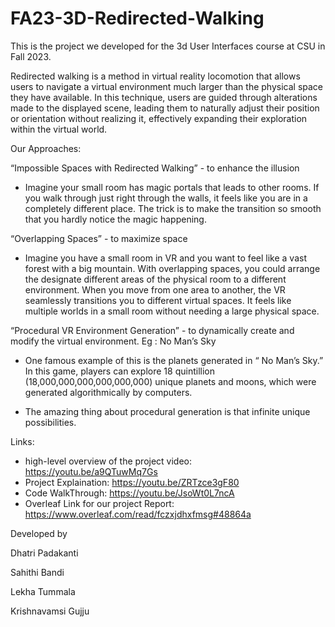 # FA23-3D-Redirected-Walking

This is the project we developed for the 3d User Interfaces course at CSU in Fall 2023. 

Redirected walking is a method in virtual reality locomotion that allows users to navigate a virtual environment much larger than the physical space they have available. In this technique, users are guided through alterations made to the displayed scene, leading them to naturally adjust their position or orientation without realizing it, effectively expanding their exploration within the virtual world. 

Our Approaches:

“Impossible Spaces with Redirected Walking” - to enhance the illusion  

- Imagine your small room has magic portals that leads to other rooms. If you walk through just   right through the walls, it feels like you are in a completely different place. The trick is to make the transition so smooth that you hardly notice the magic happening.


“Overlapping Spaces” - to maximize space

- Imagine you have a small room in VR and you want to feel like a vast forest with a big mountain. With overlapping spaces, you could arrange the designate different areas of the physical room to a different environment. When you move from one area to another, the VR seamlessly transitions you to different virtual spaces. It feels like multiple worlds in a small room without needing a large physical space.


“Procedural VR Environment Generation” - to dynamically create and modify the virtual environment. Eg : No Man’s Sky 

- One famous example of this is the planets generated in “ No Man’s Sky.” In this game, players can explore 18 quintillion (18,000,000,000,000,000,000) unique planets and moons, which were generated algorithmically by computers.

- The amazing thing about procedural generation is that infinite unique possibilities.

Links:
- high-level overview of the project video: https://youtu.be/a9QTuwMq7Gs
- Project Explaination: https://youtu.be/ZRTzce3gF80
- Code WalkThrough: https://youtu.be/JsoWt0L7ncA
- Overleaf Link for our project Report: https://www.overleaf.com/read/fczxjdhxfmsg#48864a
  
  


Developed by

Dhatri Padakanti

Sahithi Bandi

Lekha Tummala

Krishnavamsi Gujju

